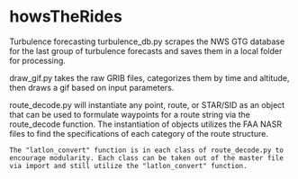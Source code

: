 # howsTheRides
Turbulence forecasting
turbulence_db.py scrapes the NWS GTG database for the last group of turbulence forecasts and saves them in a local folder for processing.

draw_gif.py takes the raw GRIB files, categorizes them by time and altitude, then draws a gif based on input parameters.

route_decode.py will instantiate any point, route, or STAR/SID as an object that can be used to formulate waypoints for a route string via the route_decode function. The instantiation of objects utilizes the FAA NASR files to find the specifications of each category of the route structure.
    
    The "latlon_convert" function is in each class of route_decode.py to encourage modularity. Each class can be taken out of the master file via import and still utilize the "latlon_convert" function.
